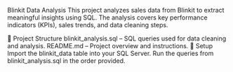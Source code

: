 Blinkit Data Analysis
This project analyzes sales data from Blinkit to extract meaningful insights using SQL. The analysis covers key performance indicators (KPIs), sales trends, and data cleaning steps.

📂 Project Structure
blinkit_analysis.sql – SQL queries used for data cleaning and analysis.
README.md – Project overview and instructions.
🚀 Setup
Import the blinkit_data table into your SQL Server.
Run the queries from blinkit_analysis.sql in the order provided.
